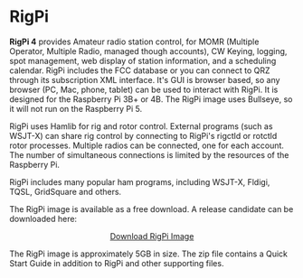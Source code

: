 # RigPi

<b>RigPi 4</b> provides Amateur radio station control, for MOMR (Multiple Operator, Multiple Radio, managed though accounts), CW Keying, logging, spot management, web display of station information, and a scheduling calendar. RigPi includes the FCC database or you can connect to QRZ through its subscription XML interface. It's GUI is browser based, so any browser (PC, Mac, phone, tablet) can be used to interact with RigPi.  It is designed for the Raspberry Pi 3B+ or 4B. The RigPi image uses Bullseye, so it will not run on the Raspberry Pi 5.

RigPi uses Hamlib for rig and rotor control. External programs (such as WSJT-X) can share rig control by connecting to RigPi's rigctld or rotctld rotor processes.  Multiple radios can be connected, one for each account.  The number of simultaneous connections is limited by the resources of the Raspberry Pi.

RigPi includes many popular ham programs, including WSJT-X, Fldigi, TQSL, GridSquare and others.

The RigPi image is available as a free download.  A release candidate can be downloaded here:

<p align="center">
<a href="https://f005.backblazeb2.com/file/rigpi-download/RigPi4rc.zip">Download RigPi Image</a>
</p>

The RigPi image is approximately 5GB in size.  The zip file contains a Quick Start Guide in addition to RigPi and other supporting files.
